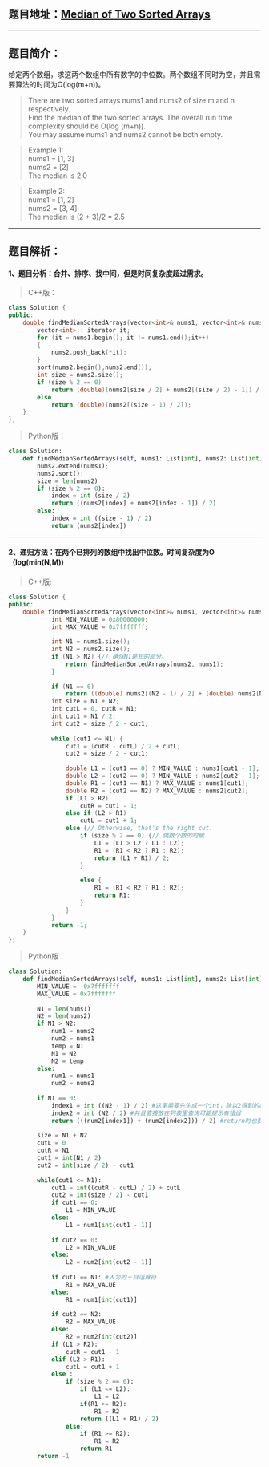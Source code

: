 ## 题目地址：[Median of Two Sorted Arrays](https://leetcode.com/problems/longest-substring-without-repeating-characters/)
--- 
## 题目简介：
给定两个数组，求这两个数组中所有数字的中位数。两个数组不同时为空，并且需要算法的时间为O(log(m+n))。
> There are two sorted arrays nums1 and nums2 of size m and n respectively.  
> Find the median of the two sorted arrays. The overall run time complexity should be O(log (m+n)).  
> You may assume nums1 and nums2 cannot be both empty.  

> Example 1:  
> nums1 = [1, 3]  
> nums2 = [2]  
> The median is 2.0  

> Example 2:  
> nums1 = [1, 2]  
> nums2 = [3, 4]    
> The median is (2 + 3)/2 = 2.5

---
## 题目解析：  
#### 1、题目分析：合并、排序、找中间，但是时间复杂度超过需求。
> C++版：

```c++
class Solution {
public:
    double findMedianSortedArrays(vector<int>& nums1, vector<int>& nums2) {
        vector<int>:: iterator it;
        for (it = nums1.begin(); it != nums1.end();it++)
        {
            nums2.push_back(*it);
        }
        sort(nums2.begin(),nums2.end());
        int size = nums2.size();
        if (size % 2 == 0)
            return (double)(nums2[size / 2] + nums2[(size / 2) - 1]) / 2; 
        else
            return (double)(nums2[(size - 1) / 2]);
    }
};
```
>Python版：

```python
class Solution:
    def findMedianSortedArrays(self, nums1: List[int], nums2: List[int]) -> float:
        nums2.extend(nums1);
        nums2.sort();
        size = len(nums2)
        if (size % 2 == 0):
            index = int (size / 2)
            return ((nums2[index] + nums2[index - 1]) / 2)
        else:
            index = int ((size - 1) / 2)
            return (nums2[index])
```
---
#### 2、递归方法：在两个已排列的数组中找出中位数。时间复杂度为O（log(min(N,M))    
> C++版:
```c++
class Solution {
public:
    double findMedianSortedArrays(vector<int>& nums1, vector<int>& nums2) {
            int MIN_VALUE = 0x80000000;
            int MAX_VALUE = 0x7fffffff;
 
            int N1 = nums1.size();
            int N2 = nums2.size();
            if (N1 > N2) {// 确保N1是短的部分。
                return findMedianSortedArrays(nums2, nums1);
            }
 
            if (N1 == 0)
                return ((double) nums2[(N2 - 1) / 2] + (double) nums2[N2 / 2]) / 2;
            int size = N1 + N2;
            int cutL = 0, cutR = N1;
            int cut1 = N1 / 2;
            int cut2 = size / 2 - cut1;
 
            while (cut1 <= N1) {
                cut1 = (cutR - cutL) / 2 + cutL;
                cut2 = size / 2 - cut1;
 
                double L1 = (cut1 == 0) ? MIN_VALUE : nums1[cut1 - 1];
                double L2 = (cut2 == 0) ? MIN_VALUE : nums2[cut2 - 1];
                double R1 = (cut1 == N1) ? MAX_VALUE : nums1[cut1];
                double R2 = (cut2 == N2) ? MAX_VALUE : nums2[cut2];
                if (L1 > R2)
                    cutR = cut1 - 1;
                else if (L2 > R1)
                    cutL = cut1 + 1;
                else {// Otherwise, that's the right cut.
                    if (size % 2 == 0) {// 偶数个数的时候
                        L1 = (L1 > L2 ? L1 : L2);
                        R1 = (R1 < R2 ? R1 : R2);
                        return (L1 + R1) / 2;
                    }
 
                    else {
                        R1 = (R1 < R2 ? R1 : R2);
                        return R1;
                    }
                }
            }
            return -1;
    }
};
```
> Python版：
```python
class Solution:
    def findMedianSortedArrays(self, nums1: List[int], nums2: List[int]) -> float:
        MIN_VALUE = -0x7fffffff
        MAX_VALUE = 0x7fffffff
        
        N1 = len(nums1)
        N2 = len(nums2)
        if N1 > N2:
            num1 = nums2
            num2 = nums1
            temp = N1
            N1 = N2
            N2 = temp
        else:
            num1 = nums1
            num2 = nums2
        
        if N1 == 0:
            index1 = int ((N2 - 1) / 2) #这里需要先生成一个int，除以2得到的数字默认是浮点型的
            index2 = int (N2 / 2) #并且直接放在列表里查询可能提示有错误
            return (((num2[index1]) + (num2[index2])) / 2) #return时也要把返回结果放在()
        
        size = N1 + N2
        cutL = 0
        cutR = N1
        cut1 = int(N1 / 2)
        cut2 = int(size / 2) - cut1
        
        while(cut1 <= N1):
            cut1 = int((cutR - cutL) / 2) + cutL
            cut2 = int(size / 2) - cut1
            if cut1 == 0:
                L1 = MIN_VALUE
            else:
                L1 = num1[int(cut1 - 1)]
                
            if cut2 == 0:
                L2 = MIN_VALUE
            else:
                L2 = num2[int(cut2 - 1)]
                
            if cut1 == N1: #人为的三目运算符
                R1 = MAX_VALUE
            else:
                R1 = num1[int(cut1)]
                
            if cut2 == N2:
                R2 = MAX_VALUE
            else:
                R2 = num2[int(cut2)]
            if (L1 > R2):
                cutR = cut1 - 1
            elif (L2 > R1):
                cutL = cut1 + 1
            else :
                if (size % 2 == 0):
                    if (L1 <= L2):
                        L1 = L2
                    if(R1 >= R2):
                        R1 = R2
                    return ((L1 + R1) / 2)
                else:
                    if (R1 >= R2):
                        R1 = R2
                    return R1
        return -1
```
